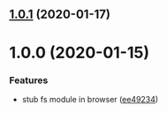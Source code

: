 ## [1.0.1](https://github.com/dumberjs/fs-browser-stub/compare/v1.0.0...v1.0.1) (2020-01-17)



# 1.0.0 (2020-01-15)


### Features

* stub fs module in browser ([ee49234](https://github.com/dumberjs/fs-browser-stub/commit/ee49234fc9b3aee25c90b07ec16dfb7a4c416981))





